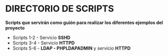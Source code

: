 # DIRECTORIO DE SCRIPTS

**Scripts que servirán como guión para realizar los diferentes ejemplos del proyecto**

- Scripts 1-2 - Servicio **SSHD**
- Scripts 3-4 - Servicio **HTTPD**
- Scripts 5-6 - **LDAP - PHPLDAPADMIN** y servicio **HTTPD**


